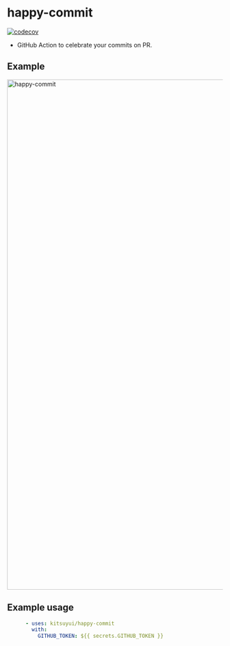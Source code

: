 # happy-commit

[![codecov](https://codecov.io/gh/kitsuyui/happy-commit/branch/main/graph/badge.svg?token=FM7RYWGV0P)](https://codecov.io/gh/kitsuyui/happy-commit)

- GitHub Action to celebrate your commits on PR.

## Example

<img width="1189" alt="happy-commit" src="https://user-images.githubusercontent.com/2596972/199675141-e640c276-21d7-4ede-a1a6-1850b1bdc291.png">

## Example usage

```yaml
      - uses: kitsuyui/happy-commit
        with:
          GITHUB_TOKEN: ${{ secrets.GITHUB_TOKEN }}
```
